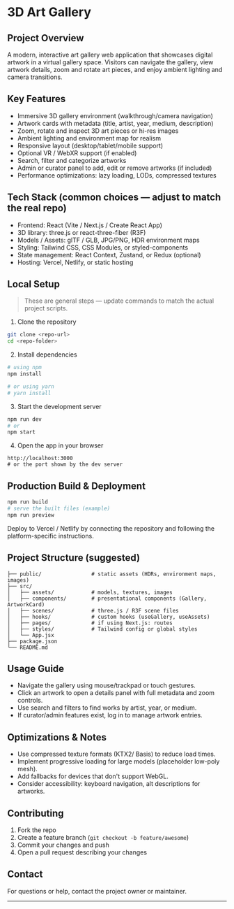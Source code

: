 # 3D Art Gallery

## Project Overview

A modern, interactive art gallery web application that showcases digital artwork in a virtual gallery space. Visitors can navigate the gallery, view artwork details, zoom and rotate art pieces, and enjoy ambient lighting and camera transitions. 

## Key Features

* Immersive 3D gallery environment (walkthrough/camera navigation)
* Artwork cards with metadata (title, artist, year, medium, description)
* Zoom, rotate and inspect 3D art pieces or hi-res images
* Ambient lighting and environment map for realism
* Responsive layout (desktop/tablet/mobile support)
* Optional VR / WebXR support (if enabled)
* Search, filter and categorize artworks
* Admin or curator panel to add, edit or remove artworks (if included)
* Performance optimizations: lazy loading, LODs, compressed textures

## Tech Stack (common choices — adjust to match the real repo)

* Frontend: React (Vite / Next.js / Create React App)
* 3D library: three.js or react-three-fiber (R3F)
* Models / Assets: glTF / GLB, JPG/PNG, HDR environment maps
* Styling: Tailwind CSS, CSS Modules, or styled-components
* State management: React Context, Zustand, or Redux (optional)
* Hosting: Vercel, Netlify, or static hosting

## Local Setup

> These are general steps — update commands to match the actual project scripts.

1. Clone the repository

```bash
git clone <repo-url>
cd <repo-folder>
```

2. Install dependencies

```bash
# using npm
npm install

# or using yarn
# yarn install
```

3. Start the development server

```bash
npm run dev
# or
npm start
```

4. Open the app in your browser

```
http://localhost:3000
# or the port shown by the dev server
```

## Production Build & Deployment

```bash
npm run build
# serve the built files (example)
npm run preview
```

Deploy to Vercel / Netlify by connecting the repository and following the platform-specific instructions.

## Project Structure (suggested)

```
├── public/                # static assets (HDRs, environment maps, images)
├── src/
│   ├── assets/            # models, textures, images
│   ├── components/        # presentational components (Gallery, ArtworkCard)
│   ├── scenes/            # three.js / R3F scene files
│   ├── hooks/             # custom hooks (useGallery, useAssets)
│   ├── pages/             # if using Next.js: routes
│   ├── styles/            # Tailwind config or global styles
│   └── App.jsx
├── package.json
└── README.md
```

## Usage Guide

* Navigate the gallery using mouse/trackpad or touch gestures.
* Click an artwork to open a details panel with full metadata and zoom controls.
* Use search and filters to find works by artist, year, or medium.
* If curator/admin features exist, log in to manage artwork entries.

## Optimizations & Notes

* Use compressed texture formats (KTX2/ Basis) to reduce load times.
* Implement progressive loading for large models (placeholder low-poly mesh).
* Add fallbacks for devices that don't support WebGL.
* Consider accessibility: keyboard navigation, alt descriptions for artworks.

## Contributing

1. Fork the repo
2. Create a feature branch (`git checkout -b feature/awesome`)
3. Commit your changes and push
4. Open a pull request describing your changes

## Contact

For questions or help, contact the project owner or maintainer.

---


